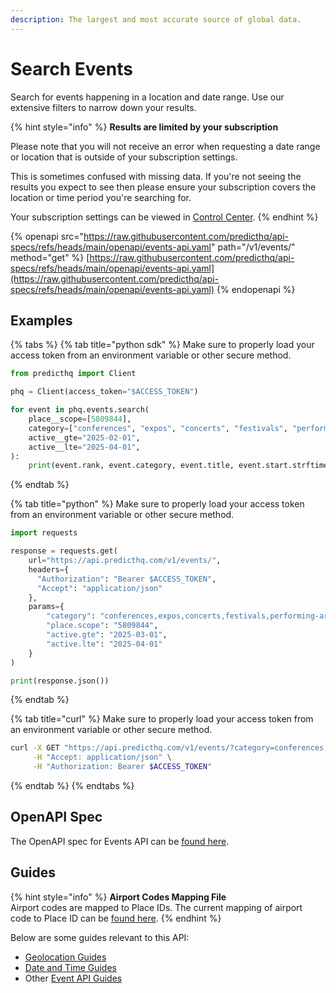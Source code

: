 ```yaml
---
description: The largest and most accurate source of global data.
---
```


# Search Events

Search for events happening in a location and date range. Use our extensive filters to narrow down your results.

{% hint style="info" %}
**Results are limited by your subscription**

Please note that you will not receive an error when requesting a date range or location that is outside of your subscription settings.

This is sometimes confused with missing data. If you're not seeing the results you expect to see then please ensure your subscription covers the location or time period you're searching for.

Your subscription settings can be viewed in [Control Center](https://control.predicthq.com/settings/plans).
{% endhint %}

{% openapi src="https://raw.githubusercontent.com/predicthq/api-specs/refs/heads/main/openapi/events-api.yaml" path="/v1/events/" method="get" %}
[https://raw.githubusercontent.com/predicthq/api-specs/refs/heads/main/openapi/events-api.yaml](https://raw.githubusercontent.com/predicthq/api-specs/refs/heads/main/openapi/events-api.yaml)
{% endopenapi %}

## Examples

{% tabs %}
{% tab title="python sdk" %}
Make sure to properly load your access token from an environment variable or other secure method.

```python
from predicthq import Client

phq = Client(access_token="$ACCESS_TOKEN")

for event in phq.events.search(
    place__scope=[5809844],
    category=["conferences", "expos", "concerts", "festivals", "performing-arts", "community", "sports"],
    active__gte="2025-02-01",
    active__lte="2025-04-01",
):
    print(event.rank, event.category, event.title, event.start.strftime("%Y-%m-%d"))

```
{% endtab %}

{% tab title="python" %}
Make sure to properly load your access token from an environment variable or other secure method.

```python
import requests

response = requests.get(
    url="https://api.predicthq.com/v1/events/",
    headers={
      "Authorization": "Bearer $ACCESS_TOKEN",
      "Accept": "application/json"
    },
    params={
        "category": "conferences,expos,concerts,festivals,performing-arts,community,sports",
        "place.scope": "5809844",
        "active.gte": "2025-03-01",
        "active.lte": "2025-04-01"
    }
)

print(response.json())
```
{% endtab %}

{% tab title="curl" %}
Make sure to properly load your access token from an environment variable or other secure method.

```bash
curl -X GET "https://api.predicthq.com/v1/events/?category=conferences,expos,concerts,festivals,performing-arts,community,sports&place.scope=5809844&active.gte=2025-03-01&active.lte=2025-04-01" \
     -H "Accept: application/json" \
     -H "Authorization: Bearer $ACCESS_TOKEN"
```
{% endtab %}
{% endtabs %}

## OpenAPI Spec

The OpenAPI spec for Events API can be [found here](https://github.com/predicthq/api-specs/blob/main/openapi/events-api.yaml).

## Guides

{% hint style="info" %}
**Airport Codes Mapping File**\
Airport codes are mapped to Place IDs. The current mapping of airport code to Place ID can be [found here](https://github.com/predicthq/api-specs/blob/main/data/airport-codes.csv).
{% endhint %}

Below are some guides relevant to this API:

* [Geolocation Guides](../../getting-started/guides/geolocation-guides/)
* [Date and Time Guides](../../getting-started/guides/date-and-time-guides/)
* Other [Event API Guides](../../getting-started/guides/events-api-guides/)
